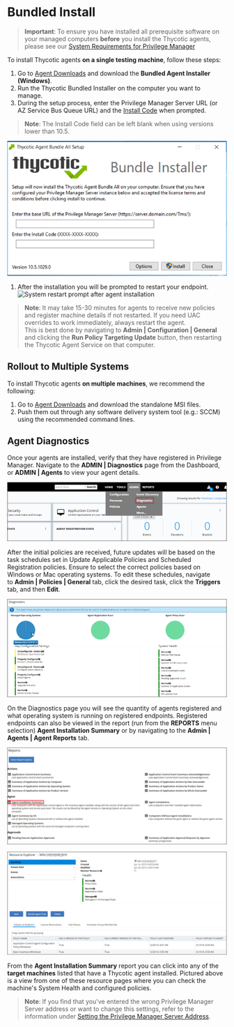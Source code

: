 [title]: # (Bundled Install)
[tags]: # (agent,endpoint,installation)
[priority]: # (601)
# Bundled Install

>**Important**:
>To ensure you have installed all prerequisite software on your managed computers __before__ you install the Thycotic agents, please see our [System Requirements for Privilege Manager](https://thycotic.force.com/support/s/article/System-Requirements-Privilege-Manager)

To install Thycotic agents __on a single testing machine__, follow these steps:

1. Go to [Agent Downloads](http://thycotic.force.com/support/s/article/Software-Download) and download the __Bundled Agent Installer (Windows)__.
1. Run the Thycotic Bundled Installer on the computer you want to manage.
1. During the setup process, enter the Privilege Manager Server URL (or AZ Service Bus Queue URL) and the [Install Code](https://thycotic.force.com/support/s/article/PM-Agent-Install-Codes) when prompted. 
>**Note**: The Install Code field can be left blank when using versions lower than 10.5.

   ![Bundle Installer Setup](images/bundle/setup.png)
1. After the installation you will be prompted to restart your endpoint.
   ![System restart prompt after agent installation](images/restart-prompt.png)

>**Note**:
>It may take 15-30 minutes for agents to receive new policies and register machine details if not restarted. If you need UAC overrides to work immediately, always restart the agent.  
>This is best done by navigating to __Admin | Configuration | General__ and clicking the __Run Policy Targeting Update__ button, then restarting the Thycotic Agent Service on that computer.  

## Rollout to Multiple Systems

To install Thycotic agents __on multiple machines__, we recommend the following:

1. Go to [Agent Downloads](http://thycotic.force.com/support/s/article/Software-Download) and download the standalone MSI files.
1. Push them out through any software delivery system tool (e.g.: SCCM) using the recommended command lines.

## Agent Diagnostics

Once your agents are installed, verify that they have registered in Privilege Manager. Navigate to the __ADMIN | Diagnostics__ page from the Dashboard, or __ADMIN | Agents__ to view your agent details.

![Access Agent Diagnostics](images/bundle/menu-diag.png)
  
After the initial policies are received, future updates will be based on the task schedules set in Update Applicable Policies and Scheduled Registration policies. Ensure to select the correct policies based on Windows or Mac operating systems. To edit these schedules, navigate to __Admin | Policies | General__ tab, click the desired task, click the __Triggers__ tab, and then __Edit__.  
  
![Diagnostics Overview](images/bundle/diag-overview.png)

On the Diagnostics page you will see the quantity of agents registered and what operating system is running on registered endpoints. Registered endpoints can also be viewed in the report (run from the __REPORTS__ menu selection) __Agent Installation Summary__ or by navigating to the __Admin | Agents | Agent Reports__ tab.  
  
![Reports page](images/bundle/reports-page.png)

![Resource Explorer](images/bundle/resource-explorer.png)

From the __Agent Installation Summary__ report you can click into any of the __target machines__ listed that have a Thycotic agent installed. Pictured above is a view from one of these resource pages where you can check the machine's System Health and configured policies.

>**Note**:
>If you find that you've entered the wrong Privilege Manager Server address or want to change this settings, refer to the information under [Setting the Privilege Manager Server Address](../getting-started/agent-set-server-address.md).

